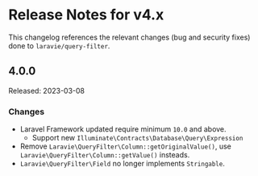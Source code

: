 # Release Notes for v4.x

This changelog references the relevant changes (bug and security fixes) done to `laravie/query-filter`.

## 4.0.0

Released: 2023-03-08

### Changes

* Laravel Framework updated require minimum `10.0` and above.
    - Support new `Illuminate\Contracts\Database\Query\Expression`
* Remove `Laravie\QueryFilter\Column::getOriginalValue()`, use `Laravie\QueryFilter\Column::getValue()` insteads.
* `Laravie\QueryFilter\Field` no longer implements `Stringable`.

